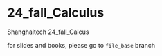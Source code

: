 # 24_fall_Calculus
Shanghaitech 24_fall_Calcus

for slides and books, please go to `file_base` branch
